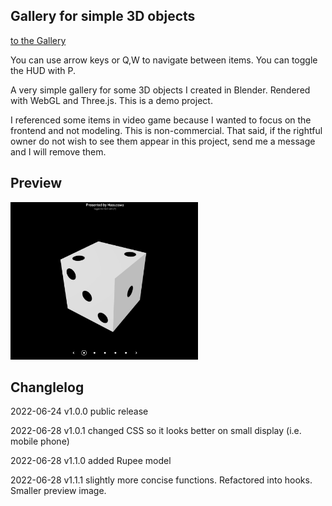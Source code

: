 ## Gallery for simple 3D objects

[to the Gallery](https://hasuzawa.github.io/3D-gallery)

You can use arrow keys or Q,W to navigate between items.
You can toggle the HUD with P.

A very simple gallery for some 3D objects I created in Blender. Rendered with WebGL and Three.js.
This is a demo project.

I referenced some items in video game because I wanted to focus on the frontend and not modeling. This is non-commercial. That said, if the rightful owner do not wish to see them appear in this project, send me a message and I will remove them.

## Preview

<img src="./README.md.d/screenshot_1.png" alt="Preview of the Website" width=300 >

## Changlelog

2022-06-24 v1.0.0 public release

2022-06-28 v1.0.1 changed CSS so it looks better on small display (i.e. mobile phone)

2022-06-28 v1.1.0 added Rupee model

2022-06-28 v1.1.1 slightly more concise functions. Refactored into hooks. Smaller preview image.